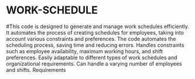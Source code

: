 # WORK-SCHEDULE
#This code is designed to generate and manage work schedules efficiently. It automates the process of creating schedules for employees, taking into account various constraints and preferences.
 The code automates the scheduling process, saving time and reducing errors. Handles constraints such as employee availability, maximum working hours, and shift preferences.
Easily adaptable to different types of work schedules and organizational requirements.
 Can handle a varying number of employees and shifts.
Requirements



